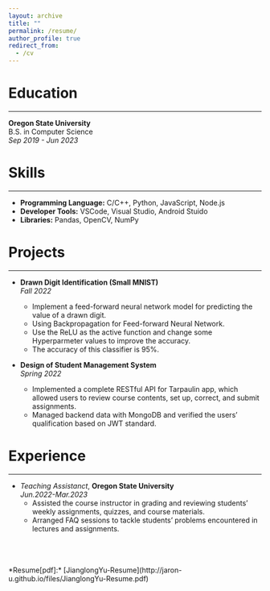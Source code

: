 ```yaml
---
layout: archive
title: ""
permalink: /resume/
author_profile: true
redirect_from:
  - /cv
---
```


Education
======
***
**Oregon State University**  
B.S. in Computer Science  
*Sep 2019 - Jun 2023*  


Skills
======
***
* **Programming Language:** C/C++, Python, JavaScript, Node.js
* **Developer Tools:** VSCode, Visual Studio, Android Stuido
* **Libraries:** Pandas, OpenCV, NumPy

Projects
=======
***
- **Drawn Digit Identification (Small MNIST)**  
*Fall 2022*
  - Implement a feed-forward neural network model for predicting the value of a drawn digit.  
  - Using Backpropagation for Feed-forward Neural Network.
  - Use the ReLU as the active function and change some Hyperparmeter values to
  improve the accuracy.
  - The accuracy of this classifier is 95%.  

- **Design of Student Management System**  
*Spring 2022*
  - Implemented a complete RESTful API for Tarpaulin app, which allowed users to review course contents, set up, correct, and submit assignments.
  - Managed backend data with MongoDB and verified the users’ qualification based on JWT standard.
  
Experience
======
***
- *Teaching Assistanct*, **Oregon State University**  
*Jun.2022-Mar.2023*  
  - Assisted the course instructor in grading and reviewing students’ weekly
  assignments, quizzes, and course materials.
  - Arranged FAQ sessions to tackle students’ problems encountered in lectures and
  assignments.  

<br>
<br>
<br>
*Resume[pdf]:* [JianglongYu-Resume](http://jaron-u.github.io/files/JianglongYu-Resume.pdf)

